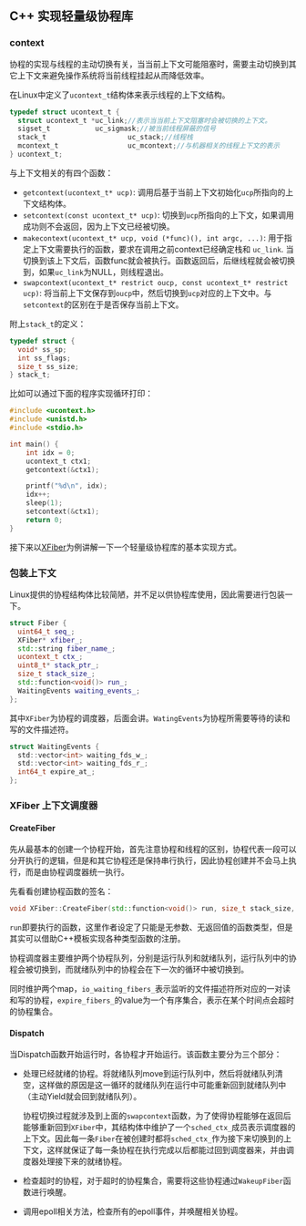## C++ 实现轻量级协程库

### context

协程的实现与线程的主动切换有关，当当前上下文可能阻塞时，需要主动切换到其它上下文来避免操作系统将当前线程挂起从而降低效率。

在Linux中定义了`ucontext_t`结构体来表示线程的上下文结构。

```c
typedef struct ucontext_t {
  struct ucontext_t *uc_link;//表示当当前上下文阻塞时会被切换的上下文。
  sigset_t           uc_sigmask;//被当前线程屏蔽的信号
  stack_t 					 uc_stack;//线程栈
  mcontext_t 				 uc_mcontext;//与机器相关的线程上下文的表示
} ucontext_t;
```

与上下文相关的有四个函数：

- `getcontext(ucontext_t* ucp)`: 调用后基于当前上下文初始化`ucp`所指向的上下文结构体。
- `setcontext(const ucontext_t* ucp)`: 切换到`ucp`所指向的上下文，如果调用成功则不会返回，因为上下文已经被切换。
- `makecontext(ucontext_t* ucp, void (*func)(), int argc, ...)`: 用于指定上下文需要执行的函数，要求在调用之前context已经确定栈和 `uc_link`. 当切换到该上下文后，函数func就会被执行。函数返回后，后继线程就会被切换到，如果`uc_link`为NULL，则线程退出。
- `swapcontext(ucontext_t* restrict oucp, const ucontext_t* restrict ucp)`: 将当前上下文保存到`oucp`中，然后切换到`ucp`对应的上下文中。与`setcontext`的区别在于是否保存当前上下文。

附上`stack_t`的定义：

```c
typedef struct {
  void* ss_sp;
  int ss_flags;
  size_t ss_size;
} stack_t;
```

比如可以通过下面的程序实现循环打印：

```c
#include <ucontext.h>
#include <unistd.h>
#include <stdio.h>

int main() {
    int idx = 0;
    ucontext_t ctx1;
    getcontext(&ctx1);

    printf("%d\n", idx);
    idx++;
    sleep(1);
    setcontext(&ctx1);
    return 0;
}
```

接下来以[XFiber](https://github.com/meiqizhang/xfiber.git)为例讲解一下一个轻量级协程库的基本实现方式。

### 包装上下文

Linux提供的协程结构体比较简陋，并不足以供协程库使用，因此需要进行包装一下。

```c++
struct Fiber {
  uint64_t seq_;
  XFiber* xfiber_;
  std::string fiber_name_;
  ucontext_t ctx_;
  uint8_t* stack_ptr_;
  size_t stack_size_;
  std::function<void()> run_;
  WaitingEvents waiting_events_;
};
```

其中`XFiber`为协程的调度器，后面会讲。`WatingEvents`为协程所需要等待的读和写的文件描述符。

```c
struct WaitingEvents {
  std::vector<int> waiting_fds_w_;
  std::vector<int> waiting_fds_r_;
  int64_t expire_at_;
};
```

### XFiber 上下文调度器

#### CreateFiber

先从最基本的创建一个协程开始，首先注意协程和线程的区别，协程代表一段可以分开执行的逻辑，但是和其它协程还是保持串行执行，因此协程创建并不会马上执行，而是由协程调度器统一执行。

先看看创建协程函数的签名：

```c++
void XFiber::CreateFiber(std::function<void()> run, size_t stack_size, std::string fiber_name);
```

`run`即要执行的函数，这里作者设定了只能是无参数、无返回值的函数类型，但是其实可以借助C++模板实现各种类型函数的注册。

协程调度器主要维护两个协程队列，分别是运行队列和就绪队列，运行队列中的协程会被切换到，而就绪队列中的协程会在下一次的循环中被切换到。

同时维护两个map，`io_waiting_fibers_`表示监听的文件描述符所对应的一对读和写的协程，`expire_fibers_`的value为一个有序集合，表示在某个时间点会超时的协程集合。

#### Dispatch

当Dispatch函数开始运行时，各协程才开始运行。该函数主要分为三个部分：

- 处理已经就绪的协程。将就绪队列move到运行队列中，然后将就绪队列清空，这样做的原因是这一循环的就绪队列在运行中可能重新回到就绪队列中（主动Yield就会回到就绪队列）。

  协程切换过程就涉及到上面的`swapcontext`函数，为了使得协程能够在返回后能够重新回到`XFiber`中，其结构体中维护了一个`sched_ctx_`成员表示调度器的上下文。因此每一条`Fiber`在被创建时都将`sched_ctx_`作为接下来切换到的上下文，这样就保证了每一条协程在执行完成以后都能过回到调度器来，并由调度器处理接下来的就绪协程。
  
- 检查超时的协程，对于超时的协程集合，需要将这些协程通过`WakeupFiber`函数进行唤醒。

- 调用epoll相关方法，检查所有的epoll事件，并唤醒相关协程。



